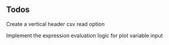 ## Todos
Create a vertical header csv read option

Implement the expression evaluation logic for plot variable input